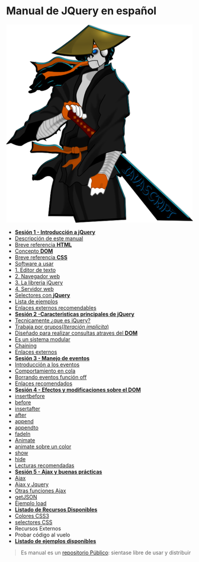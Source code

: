 # Manual de JQuery en español

<div id="chacoSamurai"><img src="img/samurai_javascript.png" alt="el chaco samurai javascript" /></div>

 - [**Sesión 1 - Introducción a jQuery**](./sesion01/index.html)
  - [Descripción de este manual]()
  - [Breve referencia <strong>HTML</strong>]()
  - [Concepto <strong>DOM</strong>]()
  - [Breve referencia <strong>CSS</strong>]()
  - [Software a usar]()
  - [1. Editor de texto]()
  - [2. Navegador web]()
  - [3. La libreria jQuery]()
  - [4. Servidor web]()
  - [Selectores con <strong>jQuery</strong>]()
  - [Lista de ejemplos]()
  - [Enlaces externos recomendables]()
 - [**Sesión 2 -Caracteristicas principales de jQuery**](./sesion02/index.html)
  - [Tecnicamente ¿que es jQuery?]()
  - [Trabaja por grupos(<em>Iteración implicita</em>)]()
  - [Diseñado para realizar consultas atraves del <strong>DOM</strong>]()
  - [Es un sistema modular]()
  - [Chaining]()
  - [Enlaces externos]()
 - [**Sesión 3 - Manejo de eventos**](./sesion03/index.html)
  - [Introducción a los eventos]()
  - [Comportamiento en cola]()
  - [Borrando eventos función off]()
  - [Enlaces recomendados]()
 - [**Sesión 4 - Efectos y modificaciones sobre el DOM**](./sesion04/index.html)
  - [insertbefore]()
  - [before]()
  - [insertafter]()
  - [after]()
  - [append]()
  - [appendto]()
  - [fadeIn]()
  - [Animate]()
  - [animate sobre un color]()
  - [show]()
  - [hide]()
  - [Lecturas recomendadas]()
 - [**Sesión 5 - Ajax y buenas prácticas**](./sesion05/index.html)
  - [Ajax]()
  - [Ajax y Jquery]()
  - [Otras funciones Ajax]()
  - [getJSON]()
  - [Ejemplo load]()
 - [**Listado de Recursos Disponibles**](./recursos/index.html)
  - <a href="./recursos/colores-css3.html">Colores CSS3</a>
  - <a href="./recursos/selectores_css.html">selectores CSS</a>
  - Recursos Externos
  - Probar código al vuelo
 - [**Listado de ejemplos disponibles**](./ejemplos/index.html)

> Es manual es un [repositorio Público](https://github.com/mundoSICA/tutorial_hispano_jQuery/): sientase libre de usar y distribuir
